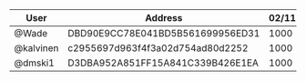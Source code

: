 | User      | Address | 02/11 | 09/11 | 16/11 | 23/11 |
|-----------| -------- | -------- |-------|-------|-------|
| @Wade | DBD90E9CC78E041BD5B561699956ED31	| 1000 |  |  |  |
| @kalvinen | c2955697d963f4f3a02d754ad80d2252 | 1000 |  |  |  |
| @dmski1 | D3DBA952A851FF15A841C339B426E1EA | 1000 |  | 1000 |  | 
